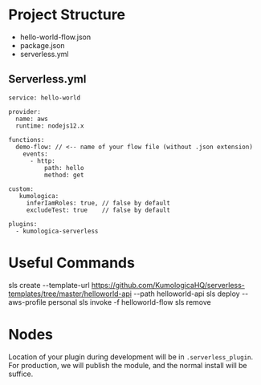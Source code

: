 # Project Structure

- hello-world-flow.json
- package.json
- serverless.yml

## Serverless.yml

```
service: hello-world

provider:
  name: aws
  runtime: nodejs12.x

functions:
  demo-flow: // <-- name of your flow file (without .json extension)
    events:
      - http:
          path: hello
          method: get

custom:
   kumologica:
     inferIamRoles: true, // false by default
     excludeTest: true    // false by default

plugins:
  - kumologica-serverless

```

# Useful Commands

sls create --template-url https://github.com/KumologicaHQ/serverless-templates/tree/master/helloworld-api --path helloworld-api
sls deploy --aws-profile personal
sls invoke -f helloworld-flow
sls remove

# Nodes

Location of your plugin during development will be in `.serverless_plugin`. For production, we will publish the module, and the normal install will be suffice.
